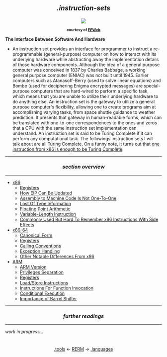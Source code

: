 ## *<p align='center'>.instruction-sets</p>*

<div align='center'> 
<img src="https://github.com/yellowbyte/reverse-engineering-reference-manual/blob/reorganize/images/instruction-sets/isa.png"> 
<p align='center'><sub><strong>courtesy of <a href="https://www.eeweb.com/quizzes/instruction-set-architecture">EEWeb</a></strong></sub></p>
</div>

__The Interface Between Software And Hardware__
* An instruction set provides an interface for programmer to instruct a re-programmable (general-purpose) computer on how to interact with its underlying hardware while abstracting away the implementation details of those hardware components. Although the idea of a general purpose computer was conceived in 1837 by Charles Babbage, a working general purpose computer (ENIAC) was not built until 1945. Earlier computers such as Atanasoff–Berry (used to solve linear equations) and Bombe (used for deciphering Enigma encrypted messages) are special-purpose computers that
 are hard-wired to perform a specific task, which means that you are unable to utilize their underlying hardware to do anything else. An instruction set is the gateway to utilize a general purpose computer's flexibility, allowing one to create programs aim at accomplishing varying tasks, from space shuttle guidance to weather prediction. It presents that gateway in human-readable forms, which can be translated with one-to-one correspondences to the ones and zeros that a CPU with the same instruction set implementation can understand. An instruction set is said to be Turing Complete if it can perform any computational task. The followings instruction sets I will talk about are all Turing Complete. On a funny note, it turns out that [one instruction from x86 is enough to be Turing Complete](https://www.cl.cam.ac.uk/~sd601/papers/mov.pdf).

---
### *<p align='center'> section overview </p>*
---
* [x86](x86.md)
  * [Registers](x86.md#-registers-)
  * [How EIP Can Be Updated](x86.md#-how-eip-can-be-updated-)
  * [Assembly to Machine Code Is Not One-To-One](x86.md#-assembly-to-machine-code-is-not-one-to-one-)
  * [Lost Of Type Information](x86.md#-lost-of-type-information-)
  * [Floating Point Arithmetic](x86.md#-floating-point-arithmetic-)
  * [Variable-Length Instruction](x86.md#-variable-length-instruction-)
  * [Commonly Used But Hard To Remember x86 Instructions With Side Effects](x86.md#-commonly-used-but-hard-to-remember-x86-instructions-with-side-effects-)
* [x86-64](x86-64.md)
  * [Canonical Form](x86-64.md#-canonical-form-)
  * [Registers](x86-64.md#-registers-)
  * [Calling Conventions](x86-64.md#-calling-conventions-)
  * [Exception Handling](x86-64.md#-exception-handling-)
  * [Other Notable Differences From x86](x86-64.md#-other-notable-differences-from-x86-)
* [ARM](ARM.md)
  * [ARM Version](ARM.md#-arm-version-)
  * [Privileges Separation](ARM.md#-privileges-separation-)
  * [Registers](ARM.md#-registers-)
  * [Load/Store Instructions](ARM.md#-loadstore-instructions-)
  * [Instructions For Function Invocation](ARM.md#-instructions-for-function-invocation-)
  * [Conditional Execution](ARM.md#-conditional-execution-)
  * [Importance of Barrel Shifter](ARM.md#-importance-of-barrel-shifter-)

---
### *<p align='center'> further readings </p>*
---
*work in progress...*

#
<p align='center'><a href="/contents/tools/tools.md">.tools</a> <- <a href="/README.md#table-of-contents">RERM</a> -> <a href="/contents/languages/languages.md">.languages</a></p>
